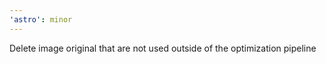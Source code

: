 ```yaml
---
'astro': minor
---
```


Delete image original that are not used outside of the optimization pipeline
